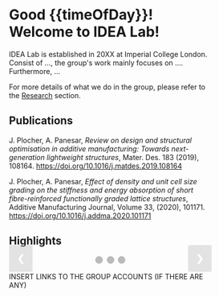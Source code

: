 <h1> Good {{timeOfDay}}! Welcome to IDEA Lab! </h1>

IDEA Lab is established in 20XX at Imperial College London. Consist of ..., the group's work mainly focuses on .... Furthermore, ...

For more details of what we do in the group, please refer to the <a style = " white-space:nowrap; " href="https://idea-lab-ic.github.io/#/research/README">Research</a> section.

<h2> Publications </h2>

J. Plocher, A. Panesar, <i> Review on design and structural optimisation in additive manufacturing: Towards next-generation lightweight structures</i>, Mater. Des. 183 (2019), 108164. https://doi.org/10.1016/j.matdes.2019.108164

J. Plocher, A. Panesar, <i> Effect of density and unit cell size grading on the stiffness and energy absorption of short fibre-reinforced functionally graded lattice structures</i>, Additive Manufacturing Journal, Volume 33, (2020), 101171. https://doi.org/10.1016/j.addma.2020.101171 

<h2> Highlights </h2>
<!-- AUTOMATIC SLIDESHOW -->
<div class="slideshow-container">

  <div class="mySlides fade">
    <!-- <div class="numbertext">1 / 3</div> -->
    <img src="/../_media/Computational-Tools-event.jpg" style="width:100%">
    <!-- <div class="text">Caption Text</div> -->
  </div>

  <div class="mySlides fade">
    <!-- <div class="numbertext">2 / 3</div> -->
    <img src="/../_media/optiReview.jpg" style="width:100%">
    <!-- <div class="text">Caption Two</div> -->
  </div>

  <div class="mySlides fade">
    <!-- <div class="numbertext">3 / 3</div> -->
    <img src="/../_media/lattice.png" style="width:100%">
    <!-- <div class="text">Caption Three</div> -->
  </div>

  <a class="prev" onclick="plusSlides(-1)">&#10094;</a>
  <a class="next" onclick="plusSlides(1)">&#10095;</a>
</div>

<!-- <br> -->

<div style="text-align:center">
  <span class="dot" onclick="currentSlide(1)"></span> 
  <span class="dot" onclick="currentSlide(2)"></span> 
  <span class="dot" onclick="currentSlide(3)"></span> 
</div>



<!-- <h2> Past Events </h2> -->



INSERT LINKS TO THE GROUP ACCOUNTS (IF THERE ARE ANY)




<style>
 /* ------------------------- FOR THE SLIDESHOW ------------------------- */
  * {box-sizing: border-box}
  body { margin:0}
  .mySlides {display: none}
  img {vertical-align: middle;}

  /* Slideshow container */
  .slideshow-container {
    max-width: 1000px;
    position: relative;
    margin: auto;
  }

  /* Next & previous buttons */
  .prev, .next {
    cursor: pointer;
    position: absolute;
    top: 50%;
    width: auto;
    padding: 16px;
    margin-top: -22px;
    color: white;
    font-weight: bold;
    font-size: 18px;
    transition: 0.6s ease;
    border-radius: 0 3px 3px 0;
    user-select: none;
    background-color: rgba(187,187,187,0.4);
  }

  /* Position the "next button" to the right */
  .next {
    right: 0;
    border-radius: 3px 0 0 3px;
  }

  /* On hover, add a black background color with a little bit see-through */
  .prev:hover, .next:hover {
    background-color: rgba(0,0,0,0.8);
  }

  /* Caption text */
  .text {
    color: #f2f2f2;
    text-shadow: 1px 0.5px 1px #000001;
    font-size: 15px;
    padding: 8px 12px;
    position: absolute;
    bottom: 8px;
    width: 100%;
    text-align: center;
  }

  /* Number text (1/3 etc) */
  .numbertext {
    color: #f2f2f2;
    text-shadow: 1px 0.5px 1px #000001;
    font-size: 12px;
    padding: 8px 12px;
    position: absolute;
    top: 0;
  }

  /* The dots/bullets/indicators */
  .dot {
    cursor: pointer;
    height: 15px;
    width: 15px;
    margin: 0 2px;
    background-color: #bbb;
    border-style: solid;
    border-color: #bbb;
    border-radius: 50%;
    display: inline-block;
    transition: background-color 0.6s ease;
  }

  .dot:hover {
    background-color: #f7f7f7;
  }

  .active {
    background-color: #f7f7f7;
  }

  /* Fading animation */
  .fade {
    -webkit-animation-name: fade;
    -webkit-animation-duration: 1.5s;
    animation-name: fade;
    animation-duration: 1.5s;
  }

  @-webkit-keyframes fade {
    from {opacity: .4} 
    to {opacity: 1}
  }

  @keyframes fade {
    from {opacity: .4} 
    to {opacity: 1}
  }

  /* On smaller screens, decrease text size */
  @media only screen and (max-width: 300px) {
    .prev, .next,.text {font-size: 11px}
  }
 /* -------------------------------------------------------- */
</style>


<script>
//  FOR THE AUTO SLIDESHOW (if want to use the manual one, refer to imageSlideshow.md)
var slideIndex = 1;
showSlides(slideIndex);      

function showSlides() {
  var i;
  var slides = document.getElementsByClassName("mySlides");
  var dots = document.getElementsByClassName("dot");
  for (i = 0; i < slides.length; i++) {
    slides[i].style.display = "none";  
  }
  slideIndex++;
  if (slideIndex > slides.length) {slideIndex = 1}    
  for (i = 0; i < dots.length; i++) {
    dots[i].className = dots[i].className.replace(" active", "");
  }
  slides[slideIndex-1].style.display = "block";  
  dots[slideIndex-1].className += " active";
  setTimeout(showSlides, 3000); // Change image every 3 seconds
}

</script>